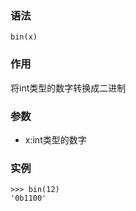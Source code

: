 ### 语法

```
bin(x)
```

### 作用

将int类型的数字转换成二进制

### 参数

* x:int类型的数字

### 实例

```
>>> bin(12)
'0b1100'
```



